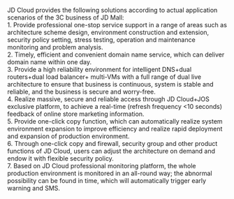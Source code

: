 JD Cloud provides the following solutions according to actual application scenarios of the 3C business of JD Mall:
<br/>1.	Provide professional one-stop service support in a range of areas such as architecture scheme design, environment construction and extension, security policy setting, stress testing, operation and maintenance monitoring and problem analysis.
<br/>2.	Timely, efficient and convenient domain name service, which can deliver domain name within one day.
<br/>3.	Provide a high reliability environment for intelligent DNS+dual routers+dual load balancer+ multi-VMs with a full range of dual live architecture to ensure that business is continuous, system is stable and reliable, and the business is secure and worry-free.
<br/>4.	Realize massive, secure and reliable access through JD Cloud+JOS exclusive platform, to achieve a real-time (refresh frequency <10 seconds) feedback of online store marketing information.
<br/>5.	Provide one-click copy function, which can automatically realize system environment expansion to improve efficiency and realize rapid deployment and expansion of production environment.
<br/>6.	Through one-click copy and firewall, security group and other product functions of JD Cloud, users can adjust the architecture on demand and endow it with flexible security policy.
<br/>7.	Based on JD Cloud professional monitoring platform, the whole production environment is monitored in an all-round way; the abnormal possibility can be found in time, which will automatically trigger early warning and SMS.